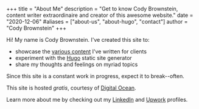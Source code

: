 +++
title = "About Me"
description = "Get to know Cody Brownstein, content writer extraordinaire and creator of this awesome website."
date = "2020-12-06"
#aliases = ["about-us", "about-hugo", "contact"]
author = "Cody Brownstein"
+++

Hi! My name is Cody Brownstein. I've created this site to:

- showcase the [various content](/tags) I've written for clients
- experiment with the [Hugo](https://gohugo.io/) static site generator
- share my thoughts and feelings on myriad topics

Since this site is a constant work in progress, expect it to break--often.

This site is hosted _gratis_, courtesy of
[Digital Ocean](https://m.do.co/c/c734c24d9785).

Learn more about me by checking out my
[LinkedIn](https://www.linkedin.com/in/codybrownstein/) and
[Upwork](https://www.upwork.com/fl/cbrownstein) profiles.
